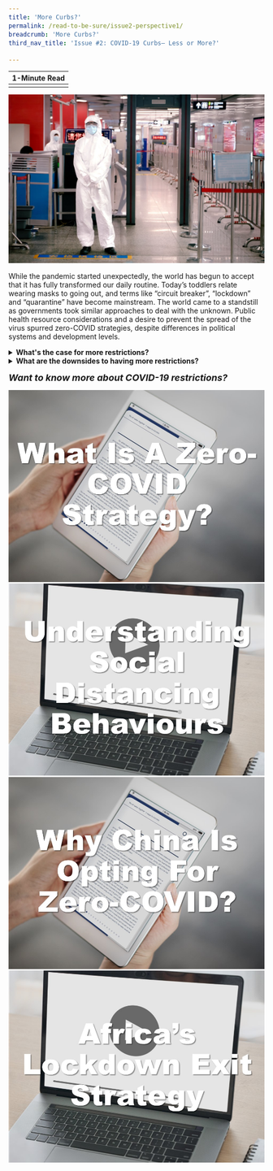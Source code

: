 ```yaml
---
title: 'More Curbs?'
permalink: /read-to-be-sure/issue2-perspective1/
breadcrumb: 'More Curbs?'
third_nav_title: 'Issue #2: COVID-19 Curbs— Less or More?'

---
```


| **1-Minute Read** |
| :---------------: |
|                   |

![](../images/rtbs2-perspective1-notext.jpg)

While the pandemic started unexpectedly, the world has begun to accept that it has fully transformed our daily routine. Today’s toddlers relate wearing masks to going out, and terms like “circuit breaker”, “lockdown” and “quarantine” have become mainstream. The world came to a standstill as governments took similar approaches to deal with the unknown. Public health resource considerations and a desire to prevent the spread of the virus spurred zero-COVID strategies, despite differences in political systems and development levels. 

<details> <summary><b>What's the case for more restrictions?</b></summary>
<p><br>
Countries such as Australia, China, Hong Kong, Macau, New Zealand, Singapore, Taiwan and Vietnam backed policies aimed at [eliminating COVID‑19](https://www.eiu.com/n/asias-transition-away-from-zero-covid/) through strict containment measures, extensive testing, contact tracing and firm international border controls. Such efforts strived to curb the spread of the virus.</p>
<p>While today most of the world expects COVID-19 to become [endemic](https://www.nature.com/articles/d41586-021-00396-2), [China](https://www.straitstimes.com/asia/east-asia/china-is-more-dedicated-than-ever-to-covid-19-zero-as-it-battles-delta) continues to maintain this approach. [Public support](https://research.nus.edu.sg/eai/wp-content/uploads/sites/2/2020/06/EAIBB-No.-1535-Life_political-opinions_COVID-19-lockdown-Chengdu-n-Wuhan-2.pdf) for the zero-COVID approach in China appears strong, possibly due to the [social stigma and discrimination](https://www.frontiersin.org/articles/10.3389/fpsyg.2021.694988/full) of those who contract COVID-19. A study even estimates that China would have to cope with over [600,000 cases a day](https://www.straitstimes.com/asia/east-asia/china-study-warns-of-colossal-covid-19-outbreak-if-it-opens-up-like-us-france) if travel restrictions are lifted, highlighting China’s argument that its approach is one driven by necessity.
</details>



<details>    <summary><b>What are the downsides to having more restrictions?</b></summary>
<p><br>Countries fear <a href="https://www.theguardian.com/world/2021/oct/30/people-are-starting-to-wane-china-zero-covid-policy-takes-toll">being left behind</a> in social and economic pursuits as the zero-tolerance strategy has a significant impact on work and life for millions of people.</p> 
<p><a href="https://www.straitstimes.com/singapore/health/moving-from-covid-19-pandemic-to-endemic">Singapore</a>, <a href="https://www.economist.com/china/2021/10/16/how-long-can-chinas-zero-covid-policy-last">Australia, New Zealand</a> and <a href="https://theconversation.com/zero-covid-worked-for-some-countries-but-high-vaccine-coverage-is-now-key-169327">Vietnam</a>, for example, have shifted their prior zero-COVID policy approach as scientists expect that COVID-19 will become endemic over time – meaning that it will continue to circulate within pockets of the <a href="https://www.nature.com/articles/d41586-021-00396-2">global population</a> for years to come.</p> 
<p>73% of the respondents of a <a href="https://www.iata.org/en/pressroom/2021-releases/2021-10-05-01/">survey</a> conducted by the International Air Transport Association reported that their quality of life was suffering due to travel restrictions. They had missed many “family moments, personal development opportunities and business priorities.” <img src="../images/rtbs2-perspective2-notext.jpg"></p>
</details>



***<font size=4>Want to know more about COVID-19 restrictions?</font>***

<div>
<div class="row is-multiline">
    <div class="col is-one-quarter-desktop is-half-tablet">
<a href="https://www.isglobal.org/en_GB/-/-que-es-una-estrategia-de-COVID-cero-y-como-puede-ayudarnos-a-minimizar-el-impacto-de-la-pandemia- " target="_blank"><img src="../images/rtbs2-perspective1-read1.jpg" alt="What is a zero-COVID strategy and how can it help us minimise the impact of the pandemic?"></a>
</div>
    <div class="col is-one-quarter-desktop is-half-tablet">
<a href="https://www.youtube.com/watch?v=oyueyJtKnnI" target="_blank"><img src="../images/rtbs2-perspective1-watch1.jpg" alt="Understanding social distancing behaviours"></a>
</div>
    <div class="col is-one-quarter-desktop is-half-tablet">
<a href="https://www.bbc.com/news/world-asia-china-59257496" target="_blank"><img src="../images/rtbs2-perspective1-read2.jpg" alt="image 4"></a>
</div>
    <div class="col is-one-quarter-desktop is-half-tablet">
<a href="https://www.youtube.com/watch?v=5VJJ4hRMqlk" target="_blank"><img src="../images/rtbs2-perspective1-watch2.jpg" alt="Africa’s lockdown exit strategy, the debate"></a>
</div>
</div>	
</div>











